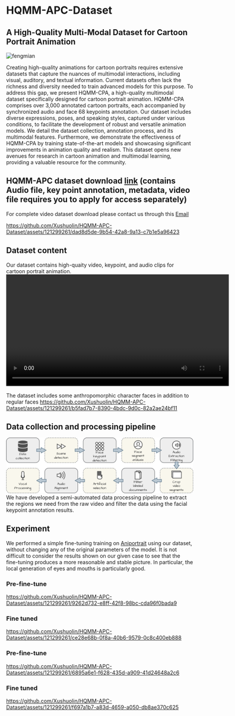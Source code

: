 # HQMM-APC-Dataset
## A High-Quality Multi-Modal Dataset for Cartoon Portrait Animation

![fengmian](https://github.com/Xushuolin/HQMM-APC-Dataset/assets/121299261/6936ceae-5648-46b9-a820-66db380b5002)

Creating high-quality animations for cartoon portraits requires extensive datasets that capture the nuances of multimodal interactions, including visual, auditory, and textual information. Current datasets often lack the richness and diversity needed to train advanced models for this purpose. To address this gap, we present HQMM-CPA, a high-quality multimodal dataset specifically designed for cartoon portrait animation. HQMM-CPA comprises over 3,000 annotated cartoon portraits, each accompanied by synchronized audio and face 68 keypoints annotation. Our dataset includes diverse expressions, poses, and speaking styles, captured under various conditions, to facilitate the development of robust and versatile animation models. We detail the dataset collection, annotation process, and its multimodal features. Furthermore, we demonstrate the effectiveness of HQMM-CPA by training state-of-the-art models and showcasing significant improvements in animation quality and realism. This dataset opens new avenues for research in cartoon animation and multimodal learning, providing a valuable resource for the community.

## HQMM-APC dataset download [link](https://drive.google.com/file/d/1jF_7OblhTFXZ2JgS_WV-dFuaoATm1LT3/view?usp=drive_link) (contains Audio file, key point annotation, metadata, video file requires you to apply for access separately)
For complete video dataset download please contact us through this [Email](xushuolin420@gmail.com) 

https://github.com/Xushuolin/HQMM-APC-Dataset/assets/121299261/dad8d5de-9b54-42a8-9a13-c7b1e5a96423

## Dataset content
Our dataset contains high-quaity video, keypoint, and audio clips for cartoon portrait animation.
<video width="600" controls>
  <source src="https://github.com/your-username/your-repository/raw/main/videos/video.mp4" type="video/mp4">
  Your browser does not support the video tag.
</video>


The dataset includes some anthropomorphic character faces in addition to regular faces
https://github.com/Xushuolin/HQMM-APC-Dataset/assets/121299261/b5fad7b7-8390-4bdc-9d0c-82a2ae24bf11

## Data collection and processing pipeline 
![pipline](liucheng.png)
We have developed a semi-automated data processing pipeline to extract the regions we need from the raw video and filter the data using the facial keypoint annotation results.

## Experiment
We performed a simple fine-tuning training on [Aniportrait](https://github.com/Zejun-Yang/AniPortrait) using our dataset, without changing any of the original parameters of the model. It is not difficult to consider the results shown on our given case to see that the fine-tuning produces a more reasonable and stable picture. In particular, the local generation of eyes and mouths is particularly good. 
### Pre-fine-tune
https://github.com/Xushuolin/HQMM-APC-Dataset/assets/121299261/9262d732-e8ff-42f8-98bc-cda96f0bada9
### Fine tuned
https://github.com/Xushuolin/HQMM-APC-Dataset/assets/121299261/ce28e68b-0f8a-40b6-9579-0c8c400eb888
### Pre-fine-tune
https://github.com/Xushuolin/HQMM-APC-Dataset/assets/121299261/6895a6e1-f628-435d-a909-41d24648a2c6
### Fine tuned
https://github.com/Xushuolin/HQMM-APC-Dataset/assets/121299261/f697a1b7-a83d-4659-a050-db8ae370c625












